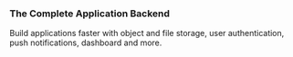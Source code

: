 ### The Complete Application Backend

Build applications faster with object and file storage,
user authentication, push notifications, dashboard and more. 